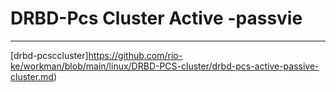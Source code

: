 # DRBD-Pcs Cluster Active -passvie
-----------------------------------------

[drbd-pcsccluster]https://github.com/rio-ke/workman/blob/main/linux/DRBD-PCS-cluster/drbd-pcs-active-passive-cluster.md)
